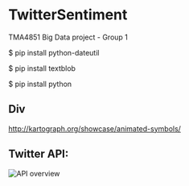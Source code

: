 # TwitterSentiment
TMA4851 Big Data project - Group 1

$ pip install python-dateutil

$ pip install textblob

$ pip install python

## Div
http://kartograph.org/showcase/animated-symbols/

## Twitter API:

![API overview](http://mike.teczno.com/img/raffi-krikorian-map-of-a-tweet.png)
